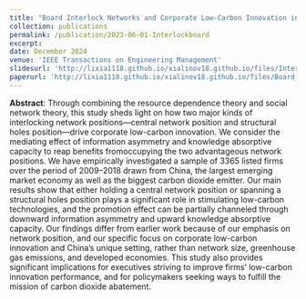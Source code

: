 ```yaml
---
title: "Board Interlock Networks and Corporate Low-Carbon Innovation in China: Does Position Matter?"
collection: publications
permalink: /publication/2023-06-01-Interlockboard
excerpt: 
date: December 2024
venue: 'IEEE Transactions on Engineering Management'
slidesurl: 'http://lixia1118.github.io/xialinov18.github.io/files/Interlock_Final_supplemental_file.pdf'
paperurl: 'http://lixia1118.github.io/xialinov18.github.io/files/Board_Interlock_Networks_and_Corporate_Low-Carbon_Innovation_in_China.pdf'
---
```


**Abstract**: Through combining the resource dependence theory and social network theory, this study sheds light on how two major
kinds of interlocking network positions—central network position
and structural holes position—drive corporate low-carbon innovation.
We consider the mediating effect of information asymmetry
and knowledge absorptive capacity to reap benefits fromoccupying
the two advantageous network positions. We have empirically investigated
a sample of 3365 listed firms over the period of 2009–2018
drawn from China, the largest emerging market economy as well
as the biggest carbon dioxide emitter. Our main results show that
either holding a central network position or spanning a structural
holes position plays a significant role in stimulating low-carbon
technologies, and the promotion effect can be partially channeled
through downward information asymmetry and upward knowledge
absorptive capacity. Our findings differ from earlier work
because of our emphasis on network position, and our specific focus
on corporate low-carbon innovation and China’s unique setting,
rather than network size, greenhouse gas emissions, and developed
economies. This study also provides significant implications for
executives striving to improve firms’ low-carbon innovation performance,
and for policymakers seeking ways to fulfill the mission
of carbon dioxide abatement.

